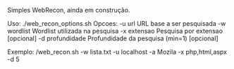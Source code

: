 Simples WebRecon, ainda em construção.

Uso: ./web_recon_options.sh <opcoes>
Opcoes:
	-u url				URL base a ser pesquisada
	-w wordlist			Wordlist utilizada na pesquisa
	-x extensao			Pesquisa por extensao [opcional]
	-d profundidade			Profundidade da pesquisa (min=1) [opcional]

Exemplo: /web_recon.sh -w lista.txt -u localhost -a Mozila -x php,html,aspx -d 5
